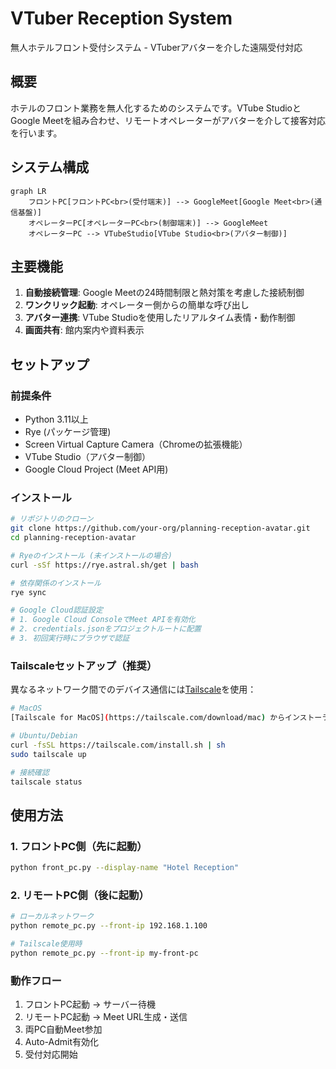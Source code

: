# VTuber Reception System

無人ホテルフロント受付システム - VTuberアバターを介した遠隔受付対応

## 概要

ホテルのフロント業務を無人化するためのシステムです。VTube StudioとGoogle Meetを組み合わせ、リモートオペレーターがアバターを介して接客対応を行います。

## システム構成

```mermaid
graph LR
    フロントPC[フロントPC<br>(受付端末)] --> GoogleMeet[Google Meet<br>(通信基盤)]
    オペレーターPC[オペレーターPC<br>(制御端末)] --> GoogleMeet
    オペレーターPC --> VTubeStudio[VTube Studio<br>(アバター制御)]
```

## 主要機能

1. **自動接続管理**: Google Meetの24時間制限と熱対策を考慮した接続制御
2. **ワンクリック起動**: オペレーター側からの簡単な呼び出し
3. **アバター連携**: VTube Studioを使用したリアルタイム表情・動作制御
4. **画面共有**: 館内案内や資料表示

## セットアップ

### 前提条件

- Python 3.11以上
- Rye (パッケージ管理)
- Screen Virtual Capture Camera（Chromeの拡張機能）
- VTube Studio（アバター制御）
- Google Cloud Project (Meet API用)

### インストール

```bash
# リポジトリのクローン
git clone https://github.com/your-org/planning-reception-avatar.git
cd planning-reception-avatar

# Ryeのインストール (未インストールの場合)
curl -sSf https://rye.astral.sh/get | bash

# 依存関係のインストール
rye sync

# Google Cloud認証設定
# 1. Google Cloud ConsoleでMeet APIを有効化
# 2. credentials.jsonをプロジェクトルートに配置
# 3. 初回実行時にブラウザで認証
```

### Tailscaleセットアップ（推奨）

異なるネットワーク間でのデバイス通信には[Tailscale](https://tailscale.com)を使用：

```bash
# MacOS
[Tailscale for MacOS](https://tailscale.com/download/mac) からインストーラーをダウンロードしてインストール

# Ubuntu/Debian
curl -fsSL https://tailscale.com/install.sh | sh
sudo tailscale up

# 接続確認
tailscale status
```

## 使用方法

### 1. フロントPC側（先に起動）

```bash
python front_pc.py --display-name "Hotel Reception"
```

### 2. リモートPC側（後に起動）

```bash
# ローカルネットワーク
python remote_pc.py --front-ip 192.168.1.100

# Tailscale使用時
python remote_pc.py --front-ip my-front-pc
```

### 動作フロー

1. フロントPC起動 → サーバー待機
2. リモートPC起動 → Meet URL生成・送信
3. 両PC自動Meet参加
4. Auto-Admit有効化
5. 受付対応開始
